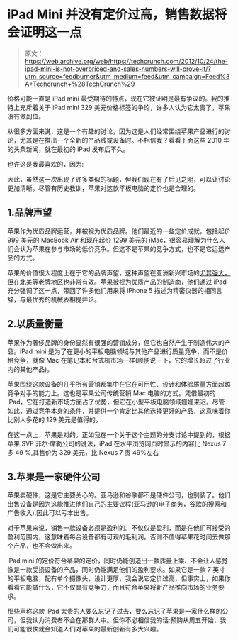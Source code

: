 # iPad Mini 并没有定价过高，销售数据将会证明这一点

> 原文：<https://web.archive.org/web/https://techcrunch.com/2012/10/24/the-ipad-mini-is-not-overpriced-and-sales-numbers-will-prove-it/?utm_source=feedburner&utm_medium=feed&utm_campaign=Feed%3A+Techcrunch+%28TechCrunch%29>

价格可能一直是 iPad mini 最受期待的特点，现在它被证明是最有争议的。我的推特上充斥着关于 iPad mini 329 美元价格标签的争论，许多人认为它太贵了，苹果没有做到位。

从很多方面来说，这是一个有趣的讨论，因为这是人们经常围绕苹果产品进行的讨论，尤其是在推出一个全新的产品线或设备时。不相信我？看看下面这些 2010 年的头条新闻，就在最初的 iPad 发布后不久。

也许这是我最喜欢的，因为:

因此，虽然这一次出现了许多类似的标题，但我们现在有了后见之明，可以让讨论更加清晰。尽管有历史教训，苹果对这款平板电脑的定价也是合理的。

## 1.品牌声望

苹果作为优质品牌运营，并被视为优质品牌。他们最近的一些定价成就，包括起价 999 美元的 MacBook Air 和现在起价 1299 美元的 iMac，很容易理解为什么人们会认为苹果在参与市场的低价竞争。但这不是苹果的竞争方式，也不是它运送产品的方式。

苹果的价值很大程度上在于它的品牌声望，这种声望在亚洲新兴市场的[尤其强大，但在北美](https://web.archive.org/web/20221005214207/http://www.zdnet.com/idc-apple-nearly-triples-vietnam-tablet-growth-in-q2-7000005383/)等老牌地区也非常有效。苹果被视为优质产品的制造商，他们通过 iPad 充分强调了这一点，带回了许多他们用来将 iPhone 5 描述为精密仪器的相同言辞，与最优秀的机械表相提并论。

## 2.以质量衡量

苹果作为奢侈品牌的身份显然有很强的营销成分，但它也自然产生于制造伟大的产品。iPad mini 是为了在更小的平板电脑领域与其他产品进行质量竞争，而不是价格竞争，就像 Mac 在笔记本和台式机市场一样(顺便说一下，它的增长超过了行业内的其他产品)。

苹果围绕这款设备的几乎所有营销都集中在它在可用性、设计和体验质量方面超越竞争对手的能力上。这也是苹果公司传统营销 Mac 电脑的方式。凭借最初的 iPad，它在打造新市场方面占了优势，但它在小型平板电脑领域姗姗来迟。尽管如此，通过竞争本身的条件，并提供一个肯定比其他选择更好的产品，这意味着你比别人多花的 129 美元是值得的。

在这一点上，苹果是对的。正如我在一个关于这个主题的分支讨论中提到的，根据苹果 SVP 菲尔·席勒公司的说法，iPad 在水平浏览网页时显示的内容比 Nexus 7 多 49 %,其售价为 329 美元，比 Nexus 7 贵 49%左右

## 3.苹果是一家硬件公司

苹果卖硬件，这是它主要关心的。亚马逊和谷歌都不是硬件公司，也别装了。他们出售设备是因为这能推进他们自己的主要议程(亚马逊的电子商务，谷歌的搜索和广告收入),因此可以亏本出售。

对于苹果来说，销售一款设备必须是盈利的。不仅仅是盈利，而是在他们可接受的盈利范围内，这意味着每台设备都有可观的毛利润。否则不值得苹果花时间去做那个产品，也不会做出来。

iPad mini 的定价符合苹果的定价，同时仍能创造出一款质量上乘、不会让人感觉像是一款受损设备的产品，同时仍能满足他们的盈利要求。如果它是一款 7 英寸的平板电脑，配有单个摄像头，设计更厚，我会说它定价过高，但事实上，如果你看看它能做什么，它不仅具有竞争力，而且符合苹果将新产品推向市场的业务要求。

那些声称这款 iPad 太贵的人要么忘记了过去，要么忘记了苹果是一家什么样的公司，但我认为消费者不会在那群人中。但你不必相信我的话:预购从周五开始，我们可能很快就会知道人们对苹果的最新创新有多大兴趣。